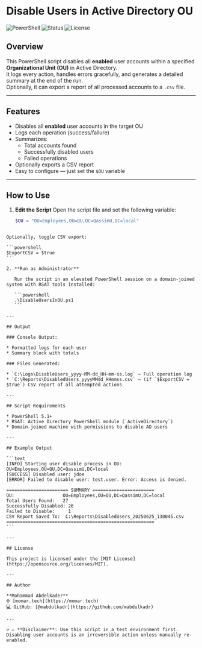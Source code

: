 
# Disable Users in Active Directory OU

![PowerShell](https://img.shields.io/badge/powershell-5.1%2B-blue.svg)
![Status](https://img.shields.io/badge/status-stable-brightgreen.svg)
![License](https://img.shields.io/badge/license-MIT-blue.svg)

## Overview

This PowerShell script disables all **enabled** user accounts within a specified **Organizational Unit (OU)** in Active Directory.  
It logs every action, handles errors gracefully, and generates a detailed summary at the end of the run.  
Optionally, it can export a report of all processed accounts to a `.csv` file.

---

## Features

- Disables all **enabled** user accounts in the target OU
- Logs each operation (success/failure)
- Summarizes:
  - Total accounts found
  - Successfully disabled users
  - Failed operations
- Optionally exports a CSV report
- Easy to configure — just set the `$OU` variable

---

## How to Use

1. **Edit the Script**
   Open the script file and set the following variable:

   ```powershell
   $OU = "OU=Employees,OU=QU,DC=QassimU,DC=local"
````

Optionally, toggle CSV export:

```powershell
$ExportCSV = $true
```

2. **Run as Administrator**

   Run the script in an elevated PowerShell session on a domain-joined system with RSAT tools installed:

   ```powershell
   .\DisableUsersInOU.ps1
   ```

---

## Output

### Console Output:

* Formatted logs for each user
* Summary block with totals

### Files Generated:

* `C:\Logs\DisableUsers_yyyy-MM-dd_HH-mm-ss.log` – Full operation log
* `C:\Reports\DisabledUsers_yyyyMMdd_HHmmss.csv` – (if `$ExportCSV = $true`) CSV report of all attempted actions

---

## Script Requirements

* PowerShell 5.1+
* RSAT: Active Directory PowerShell module (`ActiveDirectory`)
* Domain-joined machine with permissions to disable AD users

---

## Example Output

```text
[INFO] Starting user disable process in OU: OU=Employees,OU=QU,DC=QassimU,DC=local
[SUCCESS] Disabled user: jdoe
[ERROR] Failed to disable user: test.user. Error: Access is denied.

======================= SUMMARY =======================
OU:                  OU=Employees,OU=QU,DC=QassimU,DC=local
Total Users Found:   27
Successfully Disabled: 26
Failed to Disable:     1
CSV Report Saved To:  C:\Reports\DisabledUsers_20250625_130045.csv
=======================================================
```

---

## License

This project is licensed under the [MIT License](https://opensource.org/licenses/MIT).

---

## Author

**Mohammad Abdelkader**
🌐 [momar.tech](https://momar.tech)
💻 GitHub: [@mabdulkadr](https://github.com/mabdulkadr)

---

> ⚠️ **Disclaimer**: Use this script in a test environment first. Disabling user accounts is an irreversible action unless manually re-enabled.
